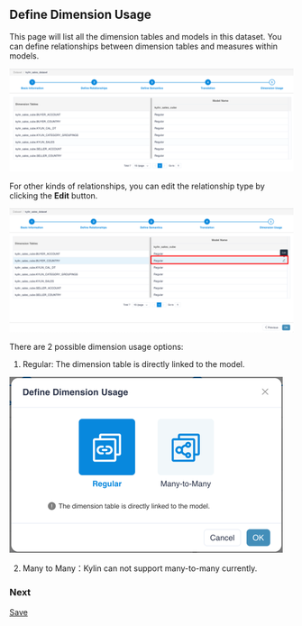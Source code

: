 ## Define Dimension Usage

This page will list all the dimension tables and models in this dataset. You can define relationships between dimension tables and measures within models.

![show dimension usage](images/dimension_usage/show_dimension_usage.en.png)

For other kinds of relationships, you can edit the relationship type by clicking the **Edit** button.

![edit_dimension_usage](images/dimension_usage/edit_dimension_usage.en.png)

There are 2 possible dimension usage options:

1. Regular: The dimension table is directly linked to the model.

<img src="images/dimension_usage/regular_relationship.en.png" alt="regular link" style="zoom:100%;" />

2. Many to Many：Kylin can not support many-to-many currently.

### Next

[Save](save.en.md)
